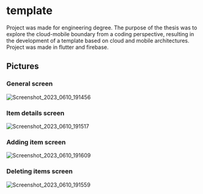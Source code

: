 # template

Project was made for engineering degree. The purpose of the thesis was to explore the cloud-mobile boundary from a coding perspective, resulting in the development of a template based on cloud and mobile architectures. Project was made in flutter and firebase.

## Pictures

### General screen
![Screenshot_2023_0610_191456](https://github.com/LukaszSinica/templateProject/assets/64593019/6b7124fc-a2b0-4148-8bb5-3ee5d2744fdc)

### Item details screen
![Screenshot_2023_0610_191517](https://github.com/LukaszSinica/templateProject/assets/64593019/bbb66416-dc53-4024-ae9b-e0674d0613bf)

### Adding item screen
![Screenshot_2023_0610_191609](https://github.com/LukaszSinica/templateProject/assets/64593019/87b97f55-6fc6-48c1-9c04-a2a9e08de0ba)

### Deleting items screen
![Screenshot_2023_0610_191559](https://github.com/LukaszSinica/templateProject/assets/64593019/7dcc54c7-2049-441f-b60b-dd73416ffe63)

